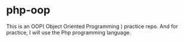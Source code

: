 # php-oop
This is an OOP( Object Oriented Programming ) practice repo. And for practice, I will use the Php programming language.

